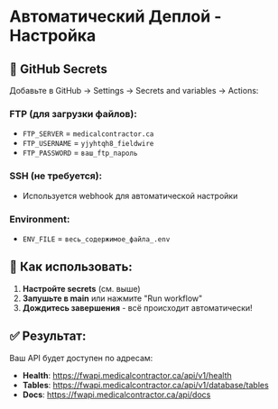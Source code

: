 # Автоматический Деплой - Настройка

## 🔧 GitHub Secrets

Добавьте в GitHub → Settings → Secrets and variables → Actions:

### FTP (для загрузки файлов):
- `FTP_SERVER` = `medicalcontractor.ca`
- `FTP_USERNAME` = `yjyhtqh8_fieldwire`
- `FTP_PASSWORD` = `ваш_ftp_пароль`

### SSH (не требуется):
- Используется webhook для автоматической настройки

### Environment:
- `ENV_FILE` = `весь_содержимое_файла_.env`

## 🚀 Как использовать:

1. **Настройте secrets** (см. выше)
2. **Запушьте в main** или нажмите "Run workflow"
3. **Дождитесь завершения** - всё происходит автоматически!

## ✅ Результат:

Ваш API будет доступен по адресам:
- **Health**: https://fwapi.medicalcontractor.ca/api/v1/health
- **Tables**: https://fwapi.medicalcontractor.ca/api/v1/database/tables
- **Docs**: https://fwapi.medicalcontractor.ca/api/docs
